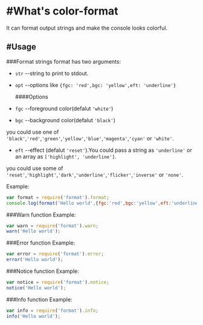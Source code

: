 #What's color-format
====================

It can format output strings and make the console looks colorful.

#Usage
------
###Format strings
format has two arguments:

- `str` --string to print to stdout.
- `opt` --options like `{fgc: 'red',bgc: 'yellow',eft: 'underline'}`

   ####Options
- `fgc` --foreground color(defalut `'white'`)
- `bgc` --background color(defalut `'black'`)

you could use one of `'black'`,`'red'`,`'green'`,`'yellow'`,`'blue'`,`'magenta'`,`'cyan'` or `'white'`.

- `eft` --effect (defalut `'reset'`).You could pass a string as `'underline'` or an array as `['highlight', 'underline']`.

you could use some of `'reset'`,`'highlight'`,`'dark'`,`'underline'`,`'flicker'`,`'inverse'` or `'none'`.

Example:
````javascript
var format = require('format').format;
console.log(format('Hello world',{fgc:'red',bgc:'yellow',eft:'underline'}));
````
###Warn function
Example:
````javascript
var warn = require('format').warn;
warn('Hello world');
````
###Error function
Example:
````javascript
var error = require('format').error;
error('Hello world');
````
###Notice function
Example:
````javascript
var notice = require('format').notice;
notice('Hello world');
````
###Info function
Example:
````javascript
var info = require('format').info;
info('Hello world');
````